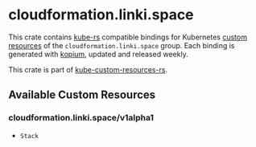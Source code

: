 <!--
SPDX-FileCopyrightText: The kube-custom-resources-rs Authors
SPDX-License-Identifier: 0BSD
 -->

# cloudformation.linki.space

This crate contains [kube-rs](https://kube.rs/) compatible bindings for Kubernetes [custom resources](https://kubernetes.io/docs/tasks/extend-kubernetes/custom-resources/custom-resource-definitions/) of the `cloudformation.linki.space` group. Each binding is generated with [kopium](https://github.com/kube-rs/kopium), updated and released weekly.

This crate is part of [kube-custom-resources-rs](https://github.com/metio/kube-custom-resources-rs).

## Available Custom Resources

### cloudformation.linki.space/v1alpha1
- `Stack`
